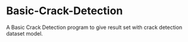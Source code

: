 # Basic-Crack-Detection
A Basic Crack Detection program to give result set with crack detection dataset model.
